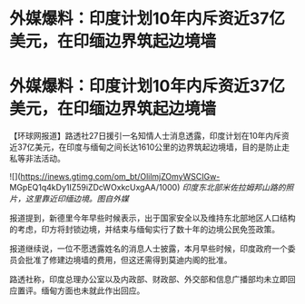# 外媒爆料：印度计划10年内斥资近37亿美元，在印缅边界筑起边境墙

# 外媒爆料：印度计划10年内斥资近37亿美元，在印缅边界筑起边境墙

【环球网报道】路透社27日援引一名知情人士消息透露，印度计划在10年内斥资近37亿美元，在印度与缅甸之间长达1610公里的边界筑起边境墙，目的是防止走私等非法活动。

![](https://inews.gtimg.com/om_bt/OlilmjZOmyWSCIGw-
MGpEQ1q4kDy1IZ59iZDcWOxkcUxgAA/1000) _印度东北部米佐拉姆邦山路的照片，这里靠近印缅边境。图自外媒_

报道提到，新德里今年早些时候表示，出于国家安全以及维持东北部地区人口结构的考虑，印方将封锁边境，并结束与缅甸实行了数十年的边境公民免签政策。

报道继续说，一位不愿透露姓名的消息人士披露，本月早些时候，印度政府一个委员会批准了修建边境墙的费用，但这还需得到莫迪内阁的批准。

路透社称，印度总理办公室以及内政部、财政部、外交部和信息广播部均未立即回应置评。缅甸方面也未就此作出回应。

